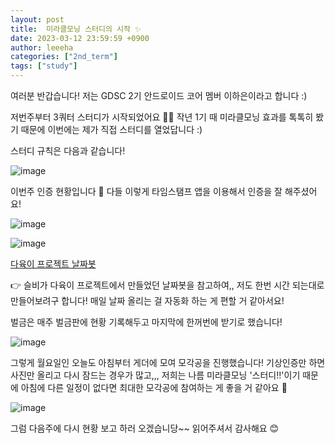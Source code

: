 ```yaml
---
layout: post
title:  미라클모닝 스터디의 시작 ✨
date: 2023-03-12 23:59:59 +0900
author: leeeha
categories: ["2nd_term"]
tags: ["study"]
---
```


여러분 반갑습니다! 저는 GDSC 2기 안드로이드 코어 멤버 이하은이라고 합니다 :)  

저번주부터 3쿼터 스터디가 시작되었어요 👏👏 작년 1기 때 미라클모닝 효과를 톡톡히 봤기 때문에 이번에는 제가 직접 스터디를 열었답니다 :) 

스터디 규칙은 다음과 같습니다! 

![image](https://user-images.githubusercontent.com/68090939/224583193-700eaaf2-b048-4adc-b407-2a119531ddb4.png)

이번주 인증 현황입니다 🙂 다들 이렇게 타임스탬프 앱을 이용해서 인증을 잘 해주셨어요! 

![image](https://user-images.githubusercontent.com/68090939/224583481-a0d184b1-621c-4e38-84d2-a1ad1ab4e5d5.png)

![image](https://user-images.githubusercontent.com/68090939/224583533-5efcbf38-0e5e-4bf9-beb2-1cde1568ed54.png)

[다육이 프로젝트 날짜봇](https://velog.io/@drizzle0171/Proj-%EB%8B%A4%EC%9C%A1%EC%9D%B4-%ED%94%84%EB%A1%9C%EC%A0%9D%ED%8A%B8-%EB%82%A0%EC%A7%9C%EB%B4%87)

👉 슬비가 다육이 프로젝트에서 만들었던 날짜봇을 참고하여,, 저도 한번 시간 되는대로 만들어보려구 합니다! 매일 날짜 올리는 걸 자동화 하는 게 편할 거 같아서요!

벌금은 매주 벌금판에 현황 기록해두고 마지막에 한꺼번에 받기로 했습니다! 

![image](https://user-images.githubusercontent.com/68090939/224583333-433a16ac-84fc-4b63-ae10-4eb78129a15e.png)

그렇게 월요일인 오늘도 아침부터 게더에 모여 모각공을 진행했습니다! 기상인증만 하면 사진만 올리고 다시 잠드는 경우가 많고,,, 저희는 나름 미라클모닝 '스터디!!'이기 때문에 아침에 다른 일정이 없다면 최대한 모각공에 참여하는 게 좋을 거 같아요 🙌

![image](https://user-images.githubusercontent.com/68090939/224582862-621e3c59-f49c-4f07-acc3-0f7a4f399b99.png)

그럼 다음주에 다시 현황 보고 하러 오겠습니당~~ 읽어주셔서 감사해요 😊

